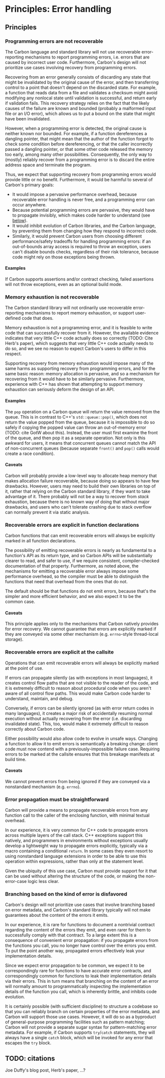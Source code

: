# Principles: Error handling

<!--
Part of the Carbon Language, under the Apache License v2.0 with LLVM
Exceptions. See /LICENSE for license information.
SPDX-License-Identifier: Apache-2.0 WITH LLVM-exception
-->

## Principles

### Programming errors are not recoverable

The Carbon language and standard library will not use recoverable
error-reporting mechanisms to report programming errors, i.e. errors that are
caused by incorrect user code. Furthermore, Carbon's design will not prioritize
use cases involving recovery from programming errors.

Recovering from an error generally consists of discarding any state that might
be invalidated by the original cause of the error, and then transferring control
to a point that doesn't depend on the discarded state. For example, a function
that reads data from a file and validates a checksum might avoid modifying any
nonlocal state until validation is successful, and return early if validation
fails. This recovery strategy relies on the fact that the likely causes of the
failure are known and bounded (probably a malformed input file or an I/O
error), which allows us to put a bound on the state that might have been
invalidated.

However, when a programming error is detected, the original cause is neither
known nor bounded. For example, if a function dereferences a dangling pointer,
that might mean that the author of the function forgot to check some condition
before dereferencing, or that the caller incorrectly passed a dangling pointer,
or that some other code released the memory too early, among many other
possibilities. Consequently, the only way to (mostly) reliably recover from a
programming error is to discard the entire address space and terminate the
program.

Thus, we expect that supporting recovery from programming errors would provide
little or no benefit. Furthermore, it would be harmful to several of Carbon's
primary goals:

- It would impose a pervasive performance overhead, because recoverable error
  handling is never free, and a programming error can occur anywhere.
- Because potential programming errors are pervasive, they would have to
  propagate invisibly, which makes code harder to understand (see
  [below](#recoverable-errors-are-explicit-at-the-callsite)).
- It would inhibit evolution of Carbon libraries, and the Carbon language, by
  preventing them from changing how they respond to incorrect code.
- Similarly, it would prevent Carbon users from choosing different
  performance/safety tradeoffs for handling programming errors: if an
  out-of-bounds array access is required to throw an exception, users can't
  disable bounds checks, regardless of their risk tolerance, because code might
  rely on those exceptions being thrown.

#### Examples

If Carbon supports assertions and/or contract checking, failed assertions will
not throw exceptions, even as an optional build mode.

### Memory exhaustion is not recoverable

The Carbon standard library will not ordinarily use recoverable error-reporting
mechanisms to report memory exhaustion, or support user-defined code that does.

Memory exhaustion is not a programming error, and it is feasible to write code
that can successfully recover from it. However, the available evidence indicates
that very little C++ code actually does so correctly (TODO: Cite Herb's paper),
which suggests that very little C++ code actually needs to do so, and we see no
reason to expect Carbon's users to differ in this respect.

Supporting recovery from memory exhaustion would impose many of the same harms
as supporting recovery from programming errors, and for the same basic reason:
memory allocation is pervasive, and so a mechanism for recovering from it would
have to be similarly pervasive. Furthermore, experience with C++ has shown that
attempting to support memory exhaustion can seriously deform the design of an
API.

#### Examples

The `pop` operation on a Carbon queue will return the value removed from the
queue. This is in contrast to C++'s `std::queue::pop()`, which does not return
the value popped from the queue, because it is impossible to do so safely if
copying the popped value can throw an out-of-memory error (TODO: cite GotW about
this). Instead, the user must first examine the front of the queue, and then pop
it as a separate operation. Not only is this awkward for users, it means that
concurrent queues cannot match the API of non-concurrent queues (because
separate `front()` and `pop()` calls would create a race condition).

#### Caveats

Carbon will probably provide a low-level way to allocate heap memory that makes
allocation failure recoverable, because doing so appears to have few drawbacks.
However, users may need to build their own libraries on top of it, rather that
relying on the Carbon standard library, if they want to take advantage of it.
There probably will not be a way to recover from _stack_ exhaustion, because
there is no known way of doing that without major drawbacks, and users who can't
tolerate crashing due to stack overflow can normally prevent it via static
analysis.

### Recoverable errors are explicit in function declarations

Carbon functions that can emit recoverable errors will always be explicitly
marked in all function declarations.

The possibility of emitting recoverable errors is nearly as fundamental to a
function's API as its return type, and so Carbon APIs will be substantially
clearer to read, and safer to use, if we require consistent, compiler-checked
documentation of that property. Furthermore, as noted above, the mechanisms for
emitting a recoverable error always impose some performance overhead, so the
compiler must be able to distinguish the functions that need that overhead from
the ones that do not.

The default should be that functions do not emit errors, because that's the
simpler and more efficient behavior, and we also expect it to be the common
case.

#### Caveats

This principle applies only to the mechanisms that Carbon natively provides for
error recovery. We cannot guarantee that errors are explicitly marked if they
are conveyed via some other mechanism (e.g. `errno`-style thread-local storage).

### Recoverable errors are explicit at the callsite

Operations that can emit recoverable errors will always be explicitly marked at
the point of use.

If errors can propagate silently (as with exceptions in most languages), it
creates control flow paths that are not visible to the reader of the code, and
it is extremely difficult to reason about procedural code when you aren't aware
of all control flow paths. This would make Carbon code harder to understand,
maintain, and debug.

Conversely, if errors can be silently ignored (as with error return codes in
many languages), it creates a major risk of accidentally resuming normal
execution without actually recovering from the error (i.e. discarding
invalidated state). This, too, would make it extremely difficult to reason
correctly about Carbon code.

Either possibility would also allow code to evolve in unsafe ways. Changing a
function to allow it to emit errors is semantically a breaking change: client
code must now contend with a previously-impossible failure case. Requiring
errors to be marked at the callsite ensures that this breakage manifests at
build time.

#### Caveats

We cannot prevent errors from being ignored if they are conveyed via a
nonstandard mechanism (e.g. `errno`).

### Error propagation must be straightforward

Carbon will provide a means to propagate recoverable errors from any function
call to the caller of the enclosing function, with minimal textual overhead.

In our experience, it is very common for C++ code to propagate errors across
multiple layers of the call stack. C++ exceptions support this natively, and
programmers in environments without exceptions usually develop a lightweight way
to propagate errors explicitly, typically via a macro containing a conditional
`return`. In some cases they even resort to using nonstandard language
extensions in order to be able to use this operation within expressions, rather
than only at the statement level.

Given the ubiquity of this use case, Carbon must provide support for it that can
be used without altering the structure of the code, or making the non-error-case
logic less clear.

### Branching based on the kind of error is disfavored

Carbon's design will not prioritize use cases that involve branching based on
error metadata, and Carbon's standard library typically will not make guarantees
about the content of the errors it emits.

In our experience, it is rare for functions to document a nontrivial contract
regarding the content of the errors they emit, and even rarer for them to
successfully comply with that contract. To a large extent this is a consequence
of convenient error propagation: if you propagate errors from the functions you
call, you no longer have control over the errors you emit. To put the point
another way, propagated errors effectively leak your implementation details.

Since we expect error propagation to be common, we expect it to be
correspondingly rare for functions to have accurate error contracts, and
correspondingly common for functions to leak their implementation details via
their errors. This in turn means that branching on the content of an error will
normally amount to programmatically inspecting the implementation details of the
function you call, which is inherently brittle, and inhibits code evolution.

It is certainly possible (with sufficient discipline) to structure a codebase so
that you can reliably branch on certain properties of the error metadata, and
Carbon will support those use cases. However, it will do so as a byproduct of
general-purpose programming facilities such as pattern matching; Carbon will not
provide a separate sugar syntax for pattern-matching error metadata. For
example, if Carbon supports `try`/`catch` statements, they will always have a
single `catch` block, which will be invoked for any error that escapes the `try`
block.

## TODO: citations

Joe Duffy's blog post, Herb's paper, ...?

